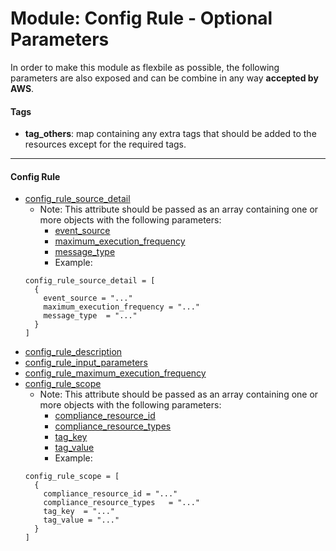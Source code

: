 # Module: Config Rule - Optional Parameters

In order to make this module as flexbile as possible, the following parameters are also exposed and can be combine in any way **accepted by AWS**.

#### Tags

* **tag_others**: map containing any extra tags that should be added to the resources except for the required tags.

------

#### Config Rule

* [config_rule_source_detail](https://www.terraform.io/docs/providers/aws/r/config_config_rule.html#source_detail)
  * Note: This attribute should be passed as an array containing one or more objects with the following parameters:
      * [event_source](https://www.terraform.io/docs/providers/aws/r/config_config_rule.html#event_source)
      * [maximum_execution_frequency](https://www.terraform.io/docs/providers/aws/r/config_config_rule.html#maximum_execution_frequency-1)
      * [message_type](https://www.terraform.io/docs/providers/aws/r/config_config_rule.html#message_type)
    * Example:
  ```
  config_rule_source_detail = [
    {
      event_source = "..."
      maximum_execution_frequency = "..."
      message_type  = "..."
    }
  ]
  ```
* [config_rule_description](https://www.terraform.io/docs/providers/aws/r/config_config_rule.html#description)
* [config_rule_input_parameters](https://www.terraform.io/docs/providers/aws/r/config_config_rule.html#input_parameters)
* [config_rule_maximum_execution_frequency](https://www.terraform.io/docs/providers/aws/r/config_config_rule.html#maximum_execution_frequency)
* [config_rule_scope](https://www.terraform.io/docs/providers/aws/r/config_config_rule.html#scope)
  * Note: This attribute should be passed as an array containing one or more objects with the following parameters:
      * [compliance_resource_id](https://www.terraform.io/docs/providers/aws/r/config_config_rule.html#compliance_resource_id)
      * [compliance_resource_types](https://www.terraform.io/docs/providers/aws/r/config_config_rule.html#compliance_resource_types)
      * [tag_key](https://www.terraform.io/docs/providers/aws/r/config_config_rule.html#tag_key)
      * [tag_value](https://www.terraform.io/docs/providers/aws/r/config_config_rule.html#tag_value)
    * Example:
  ```
  config_rule_scope = [
    {
      compliance_resource_id = "..."
      compliance_resource_types   = "..."
      tag_key  = "..."
      tag_value = "..."
    }
  ]
  ```